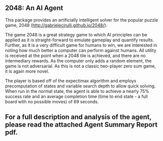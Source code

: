 2048: An AI Agent
-----------------
This package provides an artificially intelligent solver for the popular puzzle game, 2048 (http://gabrielecirulli.github.io/2048/). 

The game 2048 is a great strategy game to which AI principles can be applied as it is straight-forward to emulate gameplay and quantify results. Further, as it is a very difficult game for humans to win, we are interested in noting how much better a computer can perform against humans. All utility is received at the point when a 2048 tile is achieved, and there are no intermediary rewards. As the computer only adds a random element, the game is not adversarial. As this is not a classic two-player zero sum game, it is again more novel.

The player is based off of the expectimax algorithm and employs precomputation of states and variable search depth to allow quick solving. When run in the normal state, the agent is able to achieve a nearly 75% success rate and an average completion time (time to end state - a full board with no possible moves) of 69 seconds. 

For a full description and analysis of the agent, please read the attached Agent Summary Report pdf.
--------------------------------------------------------------------------------------

